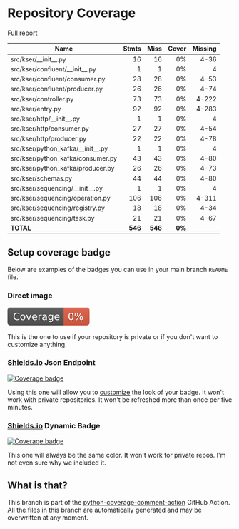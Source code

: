 # Repository Coverage

[Full report](https://htmlpreview.github.io/?https://github.com/cdumay/kser/blob/python-coverage-comment-action-data/htmlcov/index.html)

| Name                                   |    Stmts |     Miss |  Cover |   Missing |
|--------------------------------------- | -------: | -------: | -----: | --------: |
| src/kser/\_\_init\_\_.py               |       16 |       16 |     0% |      4-36 |
| src/kser/confluent/\_\_init\_\_.py     |        1 |        1 |     0% |         4 |
| src/kser/confluent/consumer.py         |       28 |       28 |     0% |      4-53 |
| src/kser/confluent/producer.py         |       26 |       26 |     0% |      4-74 |
| src/kser/controller.py                 |       73 |       73 |     0% |     4-222 |
| src/kser/entry.py                      |       92 |       92 |     0% |     4-283 |
| src/kser/http/\_\_init\_\_.py          |        1 |        1 |     0% |         4 |
| src/kser/http/consumer.py              |       27 |       27 |     0% |      4-54 |
| src/kser/http/producer.py              |       22 |       22 |     0% |      4-78 |
| src/kser/python\_kafka/\_\_init\_\_.py |        1 |        1 |     0% |         4 |
| src/kser/python\_kafka/consumer.py     |       43 |       43 |     0% |      4-80 |
| src/kser/python\_kafka/producer.py     |       26 |       26 |     0% |      4-73 |
| src/kser/schemas.py                    |       44 |       44 |     0% |      4-80 |
| src/kser/sequencing/\_\_init\_\_.py    |        1 |        1 |     0% |         4 |
| src/kser/sequencing/operation.py       |      106 |      106 |     0% |     4-311 |
| src/kser/sequencing/registry.py        |       18 |       18 |     0% |      4-34 |
| src/kser/sequencing/task.py            |       21 |       21 |     0% |      4-67 |
|                              **TOTAL** |  **546** |  **546** | **0%** |           |


## Setup coverage badge

Below are examples of the badges you can use in your main branch `README` file.

### Direct image

[![Coverage badge](https://raw.githubusercontent.com/cdumay/kser/python-coverage-comment-action-data/badge.svg)](https://htmlpreview.github.io/?https://github.com/cdumay/kser/blob/python-coverage-comment-action-data/htmlcov/index.html)

This is the one to use if your repository is private or if you don't want to customize anything.

### [Shields.io](https://shields.io) Json Endpoint

[![Coverage badge](https://img.shields.io/endpoint?url=https://raw.githubusercontent.com/cdumay/kser/python-coverage-comment-action-data/endpoint.json)](https://htmlpreview.github.io/?https://github.com/cdumay/kser/blob/python-coverage-comment-action-data/htmlcov/index.html)

Using this one will allow you to [customize](https://shields.io/endpoint) the look of your badge.
It won't work with private repositories. It won't be refreshed more than once per five minutes.

### [Shields.io](https://shields.io) Dynamic Badge

[![Coverage badge](https://img.shields.io/badge/dynamic/json?color=brightgreen&label=coverage&query=%24.message&url=https%3A%2F%2Fraw.githubusercontent.com%2Fcdumay%2Fkser%2Fpython-coverage-comment-action-data%2Fendpoint.json)](https://htmlpreview.github.io/?https://github.com/cdumay/kser/blob/python-coverage-comment-action-data/htmlcov/index.html)

This one will always be the same color. It won't work for private repos. I'm not even sure why we included it.

## What is that?

This branch is part of the
[python-coverage-comment-action](https://github.com/marketplace/actions/python-coverage-comment)
GitHub Action. All the files in this branch are automatically generated and may be
overwritten at any moment.